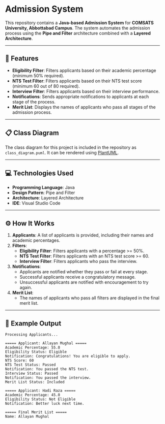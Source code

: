 # Admission System

This repository contains a **Java-based Admission System** for **COMSATS University, Abbottabad Campus**. The system automates the admission process using the **Pipe and Filter** architecture combined with a **Layered Architecture**.

---

## 📌 Features

- **Eligibility Filter**: Filters applicants based on their academic percentage (minimum 50% required).
- **NTS Test Filter**: Filters applicants based on their NTS test score (minimum 60 out of 80 required).
- **Interview Filter**: Filters applicants based on their interview performance.
- **Notifications**: Sends appropriate notifications to applicants at each stage of the process.
- **Merit List**: Displays the names of applicants who pass all stages of the admission process.

---

## 📋 Class Diagram

The class diagram for this project is included in the repository as `class_diagram.puml`. It can be rendered using [PlantUML](https://plantuml.com/).

---

## 💻 Technologies Used

- **Programming Language**: Java  
- **Design Pattern**: Pipe and Filter  
- **Architecture**: Layered Architecture  
- **IDE**: Visual Studio Code  

---

## ⚙️ How It Works

1. **Applicants**: A list of applicants is provided, including their names and academic percentages.
2. **Filters**:
   - **Eligibility Filter**: Filters applicants with a percentage >= 50%.
   - **NTS Test Filter**: Filters applicants with an NTS test score >= 60.
   - **Interview Filter**: Filters applicants who pass the interview.
3. **Notifications**:
   - Applicants are notified whether they pass or fail at every stage.
   - Successful applicants receive a congratulatory message.
   - Unsuccessful applicants are notified with encouragement to try again.
4. **Merit List**:
   - The names of applicants who pass all filters are displayed in the final merit list.

---

## 🚀 Example Output

```plaintext
Processing Applicants...

===== Applicant: Allayan Mughal =====
Academic Percentage: 55.0
Eligibility Status: Eligible
Notification: Congratulations! You are eligible to apply.
NTS Score: 60
NTS Test Status: Passed
Notification: You passed the NTS test.
Interview Status: Passed
Notification: You passed the interview.
Merit List Status: Included

===== Applicant: Hadi Raza =====
Academic Percentage: 45.0
Eligibility Status: Not Eligible
Notification: Better luck next time.

===== Final Merit List =====
Name: Allayan Mughal
